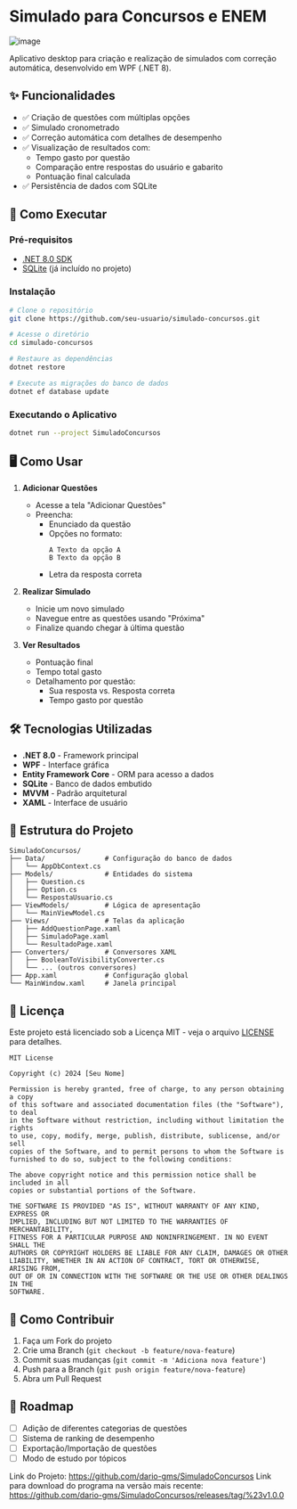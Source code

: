 # Simulado para Concursos e ENEM

![image](https://github.com/user-attachments/assets/78ac244c-392f-4309-930b-172a5fbb7c2a)


Aplicativo desktop para criação e realização de simulados com correção automática, desenvolvido em WPF (.NET 8).

## ✨ Funcionalidades

- ✅ Criação de questões com múltiplas opções
- ✅ Simulado cronometrado
- ✅ Correção automática com detalhes de desempenho
- ✅ Visualização de resultados com:
  - Tempo gasto por questão
  - Comparação entre respostas do usuário e gabarito
  - Pontuação final calculada
- ✅ Persistência de dados com SQLite

## 🚀 Como Executar

### Pré-requisitos
- [.NET 8.0 SDK](https://dotnet.microsoft.com/download/dotnet/8.0)
- [SQLite](https://sqlite.org/index.html) (já incluído no projeto)

### Instalação
```bash
# Clone o repositório
git clone https://github.com/seu-usuario/simulado-concursos.git

# Acesse o diretório
cd simulado-concursos

# Restaure as dependências
dotnet restore

# Execute as migrações do banco de dados
dotnet ef database update
```

### Executando o Aplicativo
```bash
dotnet run --project SimuladoConcursos
```

## 🖥️ Como Usar

1. **Adicionar Questões**
   - Acesse a tela "Adicionar Questões"
   - Preencha:
     - Enunciado da questão
     - Opções no formato:
       ```
       A Texto da opção A
       B Texto da opção B
       ```
     - Letra da resposta correta

2. **Realizar Simulado**
   - Inicie um novo simulado
   - Navegue entre as questões usando "Próxima"
   - Finalize quando chegar à última questão

3. **Ver Resultados**
   - Pontuação final
   - Tempo total gasto
   - Detalhamento por questão:
     - Sua resposta vs. Resposta correta
     - Tempo gasto por questão

## 🛠️ Tecnologias Utilizadas

- **.NET 8.0** - Framework principal
- **WPF** - Interface gráfica
- **Entity Framework Core** - ORM para acesso a dados
- **SQLite** - Banco de dados embutido
- **MVVM** - Padrão arquitetural
- **XAML** - Interface de usuário

## 🧩 Estrutura do Projeto

```
SimuladoConcursos/
├── Data/               # Configuração do banco de dados
│   └── AppDbContext.cs
├── Models/             # Entidades do sistema
│   ├── Question.cs
│   ├── Option.cs
│   └── RespostaUsuario.cs
├── ViewModels/         # Lógica de apresentação
│   └── MainViewModel.cs
├── Views/              # Telas da aplicação
│   ├── AddQuestionPage.xaml
│   ├── SimuladoPage.xaml
│   └── ResultadoPage.xaml
├── Converters/         # Conversores XAML
│   ├── BooleanToVisibilityConverter.cs
│   └── ... (outros conversores)
├── App.xaml            # Configuração global
└── MainWindow.xaml     # Janela principal
```

## 📄 Licença

Este projeto está licenciado sob a Licença MIT - veja o arquivo [LICENSE](LICENSE) para detalhes.

```text
MIT License

Copyright (c) 2024 [Seu Nome]

Permission is hereby granted, free of charge, to any person obtaining a copy
of this software and associated documentation files (the "Software"), to deal
in the Software without restriction, including without limitation the rights
to use, copy, modify, merge, publish, distribute, sublicense, and/or sell
copies of the Software, and to permit persons to whom the Software is
furnished to do so, subject to the following conditions:

The above copyright notice and this permission notice shall be included in all
copies or substantial portions of the Software.

THE SOFTWARE IS PROVIDED "AS IS", WITHOUT WARRANTY OF ANY KIND, EXPRESS OR
IMPLIED, INCLUDING BUT NOT LIMITED TO THE WARRANTIES OF MERCHANTABILITY,
FITNESS FOR A PARTICULAR PURPOSE AND NONINFRINGEMENT. IN NO EVENT SHALL THE
AUTHORS OR COPYRIGHT HOLDERS BE LIABLE FOR ANY CLAIM, DAMAGES OR OTHER
LIABILITY, WHETHER IN AN ACTION OF CONTRACT, TORT OR OTHERWISE, ARISING FROM,
OUT OF OR IN CONNECTION WITH THE SOFTWARE OR THE USE OR OTHER DEALINGS IN THE
SOFTWARE.
```

## 🤝 Como Contribuir

1. Faça um Fork do projeto
2. Crie uma Branch (`git checkout -b feature/nova-feature`)
3. Commit suas mudanças (`git commit -m 'Adiciona nova feature'`)
4. Push para a Branch (`git push origin feature/nova-feature`)
5. Abra um Pull Request

## 📌 Roadmap

- [ ] Adição de diferentes categorias de questões
- [ ] Sistema de ranking de desempenho
- [ ] Exportação/Importação de questões
- [ ] Modo de estudo por tópicos

Link do Projeto: https://github.com/dario-gms/SimuladoConcursos
Link para download do programa na versão mais recente: https://github.com/dario-gms/SimuladoConcursos/releases/tag/%23v1.0.0


